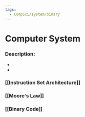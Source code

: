 ```yaml
---
tags:
  - CompSci/system/binary
---
```

# Computer System
### Description:
- 
- 
### [[Instruction Set Architecture]]
### [[Moore's Law]]
### [[Binary Code]]